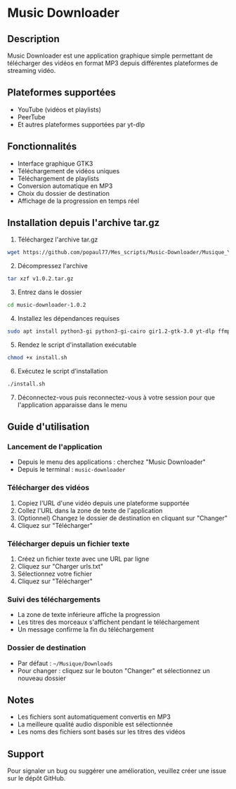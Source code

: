 # Music Downloader

## Description
Music Downloader est une application graphique simple permettant de télécharger des vidéos en format MP3 depuis différentes plateformes de streaming vidéo.

## Plateformes supportées
- YouTube (vidéos et playlists)
- PeerTube
- Et autres plateformes supportées par yt-dlp

## Fonctionnalités
- Interface graphique GTK3
- Téléchargement de vidéos uniques
- Téléchargement de playlists
- Conversion automatique en MP3
- Choix du dossier de destination
- Affichage de la progression en temps réel

## Installation depuis l'archive tar.gz

1. Téléchargez l'archive tar.gz
```bash
wget https://github.com/popaul77/Mes_scripts/Music-Downloader/Musique_Youtube-1.0.2.tar.gz
```

2. Décompressez l'archive
```bash
tar xzf v1.0.2.tar.gz
```

3. Entrez dans le dossier
```bash
cd music-downloader-1.0.2
```

4. Installez les dépendances requises
```bash
sudo apt install python3-gi python3-gi-cairo gir1.2-gtk-3.0 yt-dlp ffmpeg
```

5. Rendez le script d'installation exécutable
```bash
chmod +x install.sh
```

6. Exécutez le script d'installation
```bash
./install.sh
```

7. Déconnectez-vous puis reconnectez-vous à votre session pour que l'application apparaisse dans le menu

## Guide d'utilisation

### Lancement de l'application
- Depuis le menu des applications : cherchez "Music Downloader"
- Depuis le terminal : `music-downloader`

### Télécharger des vidéos
1. Copiez l'URL d'une vidéo depuis une plateforme supportée
2. Collez l'URL dans la zone de texte de l'application
3. (Optionnel) Changez le dossier de destination en cliquant sur "Changer"
4. Cliquez sur "Télécharger"

### Télécharger depuis un fichier texte
1. Créez un fichier texte avec une URL par ligne
2. Cliquez sur "Charger urls.txt"
3. Sélectionnez votre fichier
4. Cliquez sur "Télécharger"

### Suivi des téléchargements
- La zone de texte inférieure affiche la progression
- Les titres des morceaux s'affichent pendant le téléchargement
- Un message confirme la fin du téléchargement

### Dossier de destination
- Par défaut : `~/Musique/Downloads`
- Pour changer : cliquez sur le bouton "Changer" et sélectionnez un nouveau dossier

## Notes
- Les fichiers sont automatiquement convertis en MP3
- La meilleure qualité audio disponible est sélectionnée
- Les noms des fichiers sont basés sur les titres des vidéos

## Support
Pour signaler un bug ou suggérer une amélioration, veuillez créer une issue sur le dépôt GitHub. 


